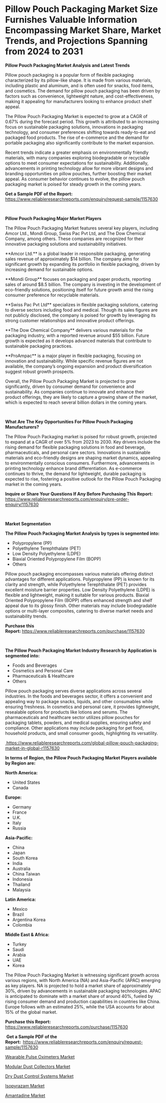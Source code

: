 <p><h1>Pillow Pouch Packaging Market Size Furnishes Valuable Information Encompassing Market Share, Market Trends, and Projections Spanning from 2024 to 2031</h1></p><p><strong>Pillow Pouch Packaging Market Analysis and Latest Trends</strong></p>
<p><p>Pillow pouch packaging is a popular form of flexible packaging characterized by its pillow-like shape. It is made from various materials, including plastic and aluminum, and is often used for snacks, food items, and cosmetics. The demand for pillow pouch packaging has been driven by factors such as convenience, lightweight nature, and cost-effectiveness, making it appealing for manufacturers looking to enhance product shelf appeal.</p><p>The Pillow Pouch Packaging Market is expected to grow at a CAGR of 0.67% during the forecast period. This growth is attributed to an increasing focus on sustainable packaging solutions, innovations in packaging technology, and consumer preferences shifting towards ready-to-eat and packaged food products. The rise of e-commerce and the demand for portable packaging also significantly contribute to the market expansion. </p><p>Recent trends indicate a greater emphasis on environmentally friendly materials, with many companies exploring biodegradable or recyclable options to meet consumer expectations for sustainability. Additionally, advancements in printing technology allow for more vibrant designs and branding opportunities on pillow pouches, further boosting their market appeal. As consumer behavior continues to evolve, the pillow pouch packaging market is poised for steady growth in the coming years.</p></p>
<p><strong>Get a Sample PDF of the Report:&nbsp;</strong> <a href="https://www.reliableresearchreports.com/enquiry/request-sample/1157630?utm_campaign=37&utm_medium=2&utm_source=Github&utm_content=ia&utm_term=06112024&utm_id=pillow-pouch-packaging">https://www.reliableresearchreports.com/enquiry/request-sample/1157630</a></p>
<p>&nbsp;</p>
<p><strong>Pillow Pouch Packaging Major Market Players</strong></p>
<p><p>The Pillow Pouch Packaging Market features several key players, including Amcor Ltd., Mondi Group, Swiss Pac Pvt Ltd, and The Dow Chemical Company, among others. These companies are recognized for their innovative packaging solutions and sustainability initiatives.</p><p>**Amcor Ltd.** is a global leader in responsible packaging, generating sales revenue of approximately $14 billion. The company aims for significant growth by expanding its portfolio in flexible packaging, driven by increasing demand for sustainable options.</p><p>**Mondi Group** focuses on packaging and paper products, reporting sales of around $8.5 billion. The company is investing in the development of eco-friendly solutions, positioning itself for future growth amid the rising consumer preference for recyclable materials.</p><p>**Swiss Pac Pvt Ltd** specializes in flexible packaging solutions, catering to diverse sectors including food and medical. Though its sales figures are not publicly disclosed, the company is poised for growth by leveraging its strong customer relationships and innovative product offerings.</p><p>**The Dow Chemical Company** delivers various materials for the packaging industry, with a reported revenue around $55 billion. Future growth is expected as it develops advanced materials that contribute to sustainable packaging practices.</p><p>**ProAmpac** is a major player in flexible packaging, focusing on innovation and sustainability. While specific revenue figures are not available, the company’s ongoing expansion and product diversification suggest robust growth prospects.</p><p>Overall, the Pillow Pouch Packaging Market is projected to grow significantly, driven by consumer demand for convenience and sustainability. As companies continue to innovate and enhance their product offerings, they are likely to capture a growing share of the market, which is expected to reach several billion dollars in the coming years.</p></p>
<p>&nbsp;</p>
<p><strong>What Are The Key Opportunities For Pillow Pouch Packaging Manufacturers?</strong></p>
<p><p>The Pillow Pouch Packaging market is poised for robust growth, projected to expand at a CAGR of over 5% from 2023 to 2030. Key drivers include the rising demand for flexible packaging solutions in food and beverage, pharmaceuticals, and personal care sectors. Innovations in sustainable materials and eco-friendly designs are shaping market dynamics, appealing to environmentally conscious consumers. Furthermore, advancements in printing technology enhance brand differentiation. As e-commerce continues to thrive, the demand for lightweight, durable packaging is expected to rise, fostering a positive outlook for the Pillow Pouch Packaging market in the coming years.</p></p>
<p><strong>Inquire or Share Your Questions If Any Before Purchasing This Report:</strong> <a href="https://www.reliableresearchreports.com/enquiry/pre-order-enquiry/1157630?utm_campaign=37&utm_medium=2&utm_source=Github&utm_content=ia&utm_term=06112024&utm_id=pillow-pouch-packaging">https://www.reliableresearchreports.com/enquiry/pre-order-enquiry/1157630</a></p>
<p>&nbsp;</p>
<p><strong>Market Segmentation</strong></p>
<p><strong>The Pillow Pouch Packaging Market Analysis by types is segmented into:</strong></p>
<p><ul><li>Polypropylene (PP)</li><li>Polyethylene Terephthalate (PET)</li><li>Low Density Polyethylene (LDPE)</li><li>Biaxial Oriented Polypropylene Film (BOPP)</li><li>Others</li></ul></p>
<p><p>Pillow pouch packaging encompasses various materials offering distinct advantages for different applications. Polypropylene (PP) is known for its clarity and strength, while Polyethylene Terephthalate (PET) provides excellent moisture barrier properties. Low Density Polyethylene (LDPE) is flexible and lightweight, making it suitable for various products. Biaxial Oriented Polypropylene Film (BOPP) offers enhanced strength and shelf appeal due to its glossy finish. Other materials may include biodegradable options or multi-layer composites, catering to diverse market needs and sustainability trends.</p></p>
<p><strong>Purchase this Report:&nbsp;</strong><a href="https://www.reliableresearchreports.com/purchase/1157630?utm_campaign=37&utm_medium=2&utm_source=Github&utm_content=ia&utm_term=06112024&utm_id=pillow-pouch-packaging">https://www.reliableresearchreports.com/purchase/1157630</a></p>
<p>&nbsp;</p>
<p><strong>The Pillow Pouch Packaging Market Industry Research by Application is segmented into:</strong></p>
<p><ul><li>Foods and Beverages</li><li>Cosmetics and Personal Care</li><li>Pharmaceuticals & Healthcare</li><li>Others</li></ul></p>
<p><p>Pillow pouch packaging serves diverse applications across several industries. In the foods and beverages sector, it offers a convenient and appealing way to package snacks, liquids, and other consumables while ensuring freshness. In cosmetics and personal care, it provides lightweight, resealable options for products like lotions and serums. The pharmaceuticals and healthcare sector utilizes pillow pouches for packaging tablets, powders, and medical supplies, ensuring safety and compliance. Other applications may include packaging for pet food, household products, and small consumer goods, highlighting its versatility.</p></p>
<p><a href="https://www.reliableresearchreports.com/global-pillow-pouch-packaging-market-in-global-r1157630?utm_campaign=37&utm_medium=2&utm_source=Github&utm_content=ia&utm_term=06112024&utm_id=pillow-pouch-packaging">&nbsp;https://www.reliableresearchreports.com/global-pillow-pouch-packaging-market-in-global-r1157630</a></p>
<p><strong>In terms of Region, the Pillow Pouch Packaging Market Players available by Region are:</strong></p>
<p>
    <p> <strong> North America: </strong>
        <ul>
            <li>United States</li>
            <li>Canada</li>
        </ul>
        </p> 
    <p> <strong> Europe: </strong>
        <ul>
            <li>Germany</li>
            <li>France</li>
            <li>U.K.</li>
            <li>Italy</li>
            <li>Russia</li>
        </ul>
        </p> 
    <p> <strong> Asia-Pacific: </strong>
        <ul>
            <li>China</li>
            <li>Japan</li>
            <li>South Korea</li>
            <li>India</li>
            <li>Australia</li>
            <li>China Taiwan</li>
            <li>Indonesia</li>
            <li>Thailand</li>
            <li>Malaysia</li>
        </ul>
        </p> 
    <p> <strong> Latin America: </strong>
        <ul>
            <li>Mexico</li>
            <li>Brazil</li>
            <li>Argentina Korea</li>
            <li>Colombia</li>
        </ul>
        </p> 
    <p> <strong> Middle East & Africa: </strong>
        <ul>
            <li>Turkey</li>
            <li>Saudi</li>
            <li>Arabia</li>
            <li>UAE</li>
            <li>Korea</li>
        </ul>
    </p>
    </p>
<p><p>The Pillow Pouch Packaging Market is witnessing significant growth across various regions, with North America (NA) and Asia-Pacific (APAC) emerging as key players. NA is projected to hold a market share of approximately 30%, driven by advancements in sustainable packaging technologies. APAC is anticipated to dominate with a market share of around 40%, fueled by rising consumer demand and production capabilities in countries like China. Europe follows with an estimated 25%, while the USA accounts for about 15% of the global market.</p></p>
<p><strong>Purchase this Report: </strong><a href="https://www.reliableresearchreports.com/purchase/1157630?utm_campaign=37&utm_medium=2&utm_source=Github&utm_content=ia&utm_term=06112024&utm_id=pillow-pouch-packaging">https://www.reliableresearchreports.com/purchase/1157630</a></p>
<p>&nbsp;<strong>Get a Sample PDF of the Report:&nbsp;&nbsp;</strong><a href="https://www.reliableresearchreports.com/enquiry/request-sample/1157630?utm_campaign=37&utm_medium=2&utm_source=Github&utm_content=ia&utm_term=06112024&utm_id=pillow-pouch-packaging">https://www.reliableresearchreports.com/enquiry/request-sample/1157630</a></p>
<p><strong></strong></p>
<p><p><a href="https://issuu.com/reportprime-2/docs/wearable-pulse-oximeters-market-siz_f92b4f43f2c717?utm_campaign=37&utm_medium=2&utm_source=Github&utm_content=ia&utm_term=06112024&utm_id=pillow-pouch-packaging">Wearable Pulse Oximeters Market</a></p><p><a href="https://www.linkedin.com/pulse/strategic-roadmap-global-modular-dust-collectors-market-insights-bgbwe?utm_campaign=37&utm_medium=2&utm_source=Github&utm_content=ia&utm_term=06112024&utm_id=pillow-pouch-packaging">Modular Dust Collectors Market</a></p><p><a href="https://www.linkedin.com/pulse/dry-dust-control-systems-market-indicators-size-regional-az8fe?utm_campaign=37&utm_medium=2&utm_source=Github&utm_content=ia&utm_term=06112024&utm_id=pillow-pouch-packaging">Dry Dust Control Systems Market</a></p><p><a href="https://github.com/AngelaWalsh696/Market-Research-Report-List-1/blob/main/isopyrazam-market.md?utm_campaign=37&utm_medium=2&utm_source=Github&utm_content=ia&utm_term=06112024&utm_id=pillow-pouch-packaging">Isopyrazam Market</a></p><p><a href="https://github.com/GRUBBSCHARLES/Market-Research-Report-List-1/blob/main/amantadine-market.md?utm_campaign=37&utm_medium=2&utm_source=Github&utm_content=ia&utm_term=06112024&utm_id=pillow-pouch-packaging">Amantadine Market</a></p></p>